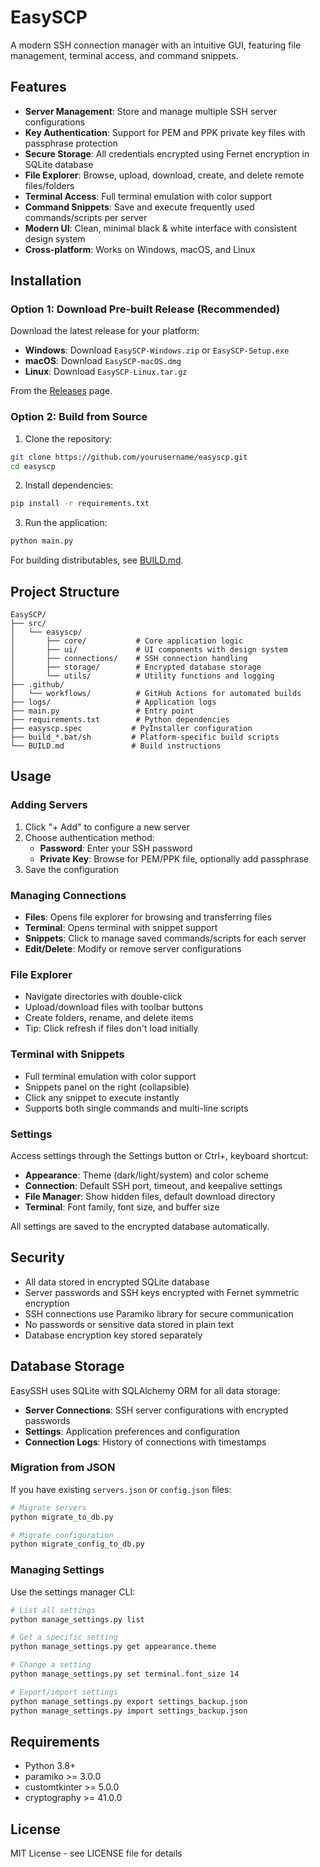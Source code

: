 # EasySCP

A modern SSH connection manager with an intuitive GUI, featuring file management, terminal access, and command snippets.

## Features

- **Server Management**: Store and manage multiple SSH server configurations
- **Key Authentication**: Support for PEM and PPK private key files with passphrase protection
- **Secure Storage**: All credentials encrypted using Fernet encryption in SQLite database
- **File Explorer**: Browse, upload, download, create, and delete remote files/folders
- **Terminal Access**: Full terminal emulation with color support
- **Command Snippets**: Save and execute frequently used commands/scripts per server
- **Modern UI**: Clean, minimal black & white interface with consistent design system
- **Cross-platform**: Works on Windows, macOS, and Linux

## Installation

### Option 1: Download Pre-built Release (Recommended)

Download the latest release for your platform:

- **Windows**: Download `EasySCP-Windows.zip` or `EasySCP-Setup.exe`
- **macOS**: Download `EasySCP-macOS.dmg`
- **Linux**: Download `EasySCP-Linux.tar.gz`

From the [Releases](https://github.com/yourusername/easyscp/releases) page.

### Option 2: Build from Source

1. Clone the repository:
```bash
git clone https://github.com/yourusername/easyscp.git
cd easyscp
```

2. Install dependencies:
```bash
pip install -r requirements.txt
```

3. Run the application:
```bash
python main.py
```

For building distributables, see [BUILD.md](BUILD.md).

## Project Structure

```
EasySCP/
├── src/
│   └── easyscp/
│       ├── core/           # Core application logic
│       ├── ui/             # UI components with design system
│       ├── connections/    # SSH connection handling
│       ├── storage/        # Encrypted database storage
│       └── utils/          # Utility functions and logging
├── .github/
│   └── workflows/          # GitHub Actions for automated builds
├── logs/                   # Application logs
├── main.py                 # Entry point
├── requirements.txt        # Python dependencies
├── easyscp.spec           # PyInstaller configuration
├── build_*.bat/sh         # Platform-specific build scripts
└── BUILD.md               # Build instructions
```

## Usage

### Adding Servers
1. Click "+ Add" to configure a new server
2. Choose authentication method:
   - **Password**: Enter your SSH password
   - **Private Key**: Browse for PEM/PPK file, optionally add passphrase
3. Save the configuration

### Managing Connections
- **Files**: Opens file explorer for browsing and transferring files
- **Terminal**: Opens terminal with snippet support
- **Snippets**: Click to manage saved commands/scripts for each server
- **Edit/Delete**: Modify or remove server configurations

### File Explorer
- Navigate directories with double-click
- Upload/download files with toolbar buttons
- Create folders, rename, and delete items
- Tip: Click refresh if files don't load initially

### Terminal with Snippets
- Full terminal emulation with color support
- Snippets panel on the right (collapsible)
- Click any snippet to execute instantly
- Supports both single commands and multi-line scripts

### Settings

Access settings through the Settings button or Ctrl+, keyboard shortcut:

- **Appearance**: Theme (dark/light/system) and color scheme
- **Connection**: Default SSH port, timeout, and keepalive settings
- **File Manager**: Show hidden files, default download directory
- **Terminal**: Font family, font size, and buffer size

All settings are saved to the encrypted database automatically.

## Security

- All data stored in encrypted SQLite database
- Server passwords and SSH keys encrypted with Fernet symmetric encryption
- SSH connections use Paramiko library for secure communication
- No passwords or sensitive data stored in plain text
- Database encryption key stored separately

## Database Storage

EasySSH uses SQLite with SQLAlchemy ORM for all data storage:
- **Server Connections**: SSH server configurations with encrypted passwords
- **Settings**: Application preferences and configuration
- **Connection Logs**: History of connections with timestamps

### Migration from JSON

If you have existing `servers.json` or `config.json` files:

```bash
# Migrate servers
python migrate_to_db.py

# Migrate configuration
python migrate_config_to_db.py
```

### Managing Settings

Use the settings manager CLI:

```bash
# List all settings
python manage_settings.py list

# Get a specific setting
python manage_settings.py get appearance.theme

# Change a setting
python manage_settings.py set terminal.font_size 14

# Export/import settings
python manage_settings.py export settings_backup.json
python manage_settings.py import settings_backup.json
```

## Requirements

- Python 3.8+
- paramiko >= 3.0.0
- customtkinter >= 5.0.0
- cryptography >= 41.0.0

## License

MIT License - see LICENSE file for details
